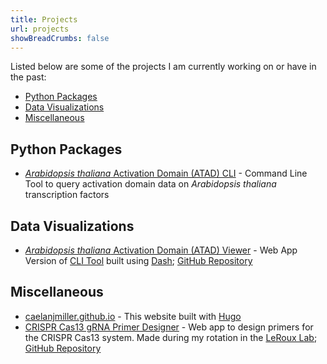 ```yaml
---
title: Projects
url: projects
showBreadCrumbs: false
---
```

Listed below are some of the projects I am currently working on or have in the past:

- [Python Packages](#python-packages)
- [Data Visualizations](#data-visualizations)
- [Miscellaneous](#miscellaneous)

## Python Packages

- [*Arabidopsis thaliana* Activation Domain (ATAD) CLI](https://github.com/caelanjmiller/ATAD-CLI) - Command Line Tool to query activation domain data on *Arabidopsis thaliana* transcription factors

## Data Visualizations

- [*Arabidopsis thaliana* Activation Domain (ATAD) Viewer](https://transcription.biology.duke.edu) - Web App Version of [CLI Tool](https://github.com/caelanjmiller/ATAD-CLI) built using [Dash](https://dash.plotly.com/); [GitHub Repository](https://github.com/caelanjmiller/ATAD-Viewer)

## Miscellaneous

- [caelanjmiller.github.io](https://caelanjmiller.github.io/) - This website built with [Hugo](https://gohugo.io/)
- [CRISPR Cas13 gRNA Primer Designer](https://cas13-grna-design-tool.onrender.com/) - Web app to design primers for the CRISPR Cas13 system. Made during my rotation in the [LeRoux Lab](https://www.leroux-lab.org/); [GitHub Repository](https://github.com/caelanjmiller/Cas13-gRNA-Design-Webapp)
